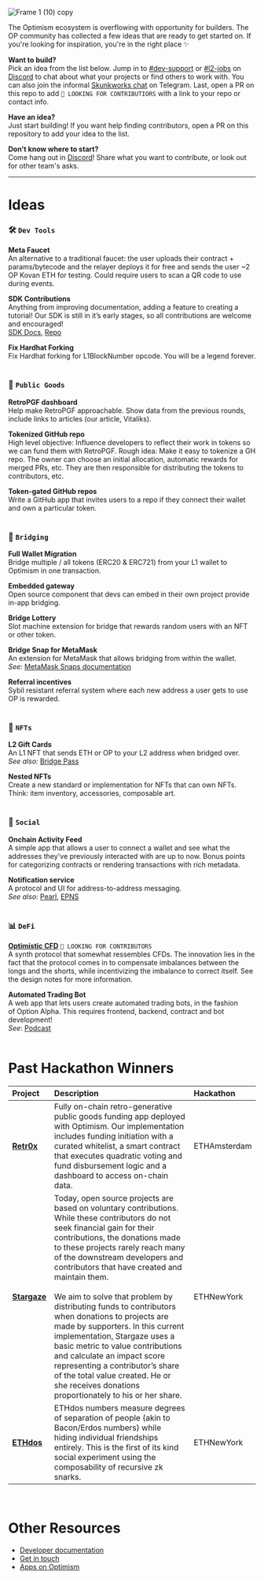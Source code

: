 ![Frame 1 (10) copy](https://user-images.githubusercontent.com/1016190/176318619-852ebfb8-7972-4c30-8c47-06e6ca3d5493.png)

The Optimism ecosystem is overflowing with opportunity for builders. The OP community has collected a few ideas that are ready to get started on. If you're looking for inspiration, you're in the right place :sparkles: 

**Want to build?**  
Pick an idea from the list below. Jump in to [#dev-support](https://discord.com/channels/667044843901681675/887914409207414785) or [#l2-jobs](https://discord.com/channels/667044843901681675/955547725125005342) on [Discord](https://discord-gateway.optimism.io/) to chat about what your projects or find others to work with. You can also join the informal [Skunkworks chat](https://t.me/+Cb7q0a1YqItkZTRk) on Telegram. Last, open a PR on this repo to add `👀 LOOKING FOR CONTRIBUTIORS` with a link to your repo or contact info.

**Have an idea?**  
Just start building! If you want help finding contributors, open a PR on this repository to add your idea to the list.

**Don't know where to start?**  
Come hang out in [Discord](https://discord-gateway.optimism.io/)! Share what you want to contribute, or look out for other team's asks. 

---

# Ideas

### 🛠 **`Dev Tools`**

**Meta Faucet**  
An alternative to a traditional faucet: the user uploads their contract + params/bytecode and the relayer deploys it for free and sends the user ~2 OP Kovan ETH for testing. Could require users to scan a QR code to use during events.

**SDK Contributions**  
Anything from improving documentation, adding a feature to creating a tutorial! Our SDK is still in it’s early stages, so all contributions are welcome and encouraged!  
[SDK Docs](https://sdk.optimism.io/), [Repo](https://github.com/ethereum-optimism/optimism/tree/develop/packages/sdk)

**Fix Hardhat Forking**  
Fix Hardhat forking for L1BlockNumber opcode. You will be a legend forever.  
<br>

### 🌱 **`Public Goods`**

**RetroPGF dashboard**   
Help make RetroPGF approachable. Show data from the previous rounds, include links to articles (our article, Vitaliks).

**Tokenized GitHub repo**  
High level objective: Influence developers to reflect their work in tokens so we can fund them with RetroPGF. Rough idea: Make it easy to tokenize a GH repo. The owner can choose an initial allocation, automatic rewards for merged PRs, etc. They are then responsible for distributing the tokens to contributors, etc.

**Token-gated GitHub repos**  
Write a GitHub app that invites users to a repo if they connect their wallet and own a particular token.  
<br>

### 🪩 **`Bridging`**
**Full Wallet Migration**  
Bridge multiple / all tokens (ERC20 & ERC721) from your L1 wallet to Optimism in one transaction. 

**Embedded gateway**  
Open source component that devs can embed in their own project provide in-app bridging.

**Bridge Lottery**  
Slot machine extension for bridge that rewards random users with an NFT or other token.

**Bridge Snap for MetaMask**  
An extension for MetaMask that allows bridging from within the wallet.  
*See:* [MetaMask Snaps documentation](https://docs.metamask.io/guide/snaps-development-guide.html)

**Referral incentives**  
Sybil resistant referral system where each new address a user gets to use OP is rewarded.  
<br>

### 🔰 **`NFTs`**

**L2 Gift Cards**  
An L1 NFT that sends ETH or OP to your L2 address when bridged over.  
*See also:* [Bridge Pass](https://d.mirror.xyz/Sjpxa2r_wxkQUGXUr8oO2PhBlyfIRgLBx2YevoXXwyY)

**Nested NFTs**  
Create a new standard or implementation for NFTs that can own NFTs. Think: item inventory, accessories, composable art.  
<br>

### 🎪 **`Social`**

**Onchain Activity Feed**  
A simple app that allows a user to connect a wallet and see what the addresses they've previously interacted with are up to now. Bonus points for categorizing contracts or rendering transactions with rich metadata.  

**Notification service**  
A protocol and UI for address-to-address messaging.   
*See also*: [Pearl](https://showcase.ethglobal.com/ethnewyork2022/pearl-fpatq), [EPNS](https://epns.io/)  
<br>

### 📊 **`DeFi`**  
[**Optimistic CFD**](https://github.com/2xic/optimistic-cfd) `👀 LOOKING FOR CONTRIBUTORS`  
A synth protocol that somewhat ressembles CFDs. The innovation lies in the fact that the protocol comes in to compensate imbalances between the longs and the shorts, while incentivizing the imbalance to correct itself. See the design notes for more information.

**Automated Trading Bot**  
A web app that lets users create automated trading bots, in the fashion of Option Alpha. This requires frontend, backend, contract and bot development!  
*See*: [Podcast](https://optionalpha.com/podcast/build-a-fully-automated-options-portfolio-with-3000-in-1-click)  
<br>

# Past Hackathon Winners
|Project | Description |Hackathon|
|:--|:--|:--|
| [**Retr0x**](https://showcase.ethglobal.com/ethamsterdam/retr0x-2p73o) | Fully on-chain retro-generative public goods funding app deployed with Optimism. Our implementation includes funding initiation with a curated whitelist, a smart contract that executes quadratic voting and fund disbursement logic and a dashboard to access on-chain data. | ETHAmsterdam |
 [**Stargaze**](https://ethglobal.com/showcase/stargaze-igmkq) | Today, open source projects are based on voluntary contributions. While these contributors do not seek financial gain for their contributions, the donations made to these projects rarely reach many of the downstream developers and contributors that have created and maintain them. <br><br>We aim to solve that problem by distributing funds to contributors when donations to projects are made by supporters. In this current implementation, Stargaze uses a basic metric to value contributions and calculate an impact score representing a contributor’s share of the total value created. He or she receives donations proportionately to his or her share.| ETHNewYork |
 [**ETHdos**](https://ethglobal.com/showcase/ethdos-yyj28) | ETHdos numbers measure degrees of separation of people (akin to Bacon/Erdos numbers) while hiding individual friendships entirely. This is the first of its kind social experiment using the composability of recursive zk snarks. | ETHNewYork | 
<br>

# Other Resources
* [Developer documentation](https://community.optimism.io/)  
* [Get in touch](https://optimismpbc.typeform.com/get-in-touch)  
* [Apps on Optimism](https://www.optimism.io/apps/all)


